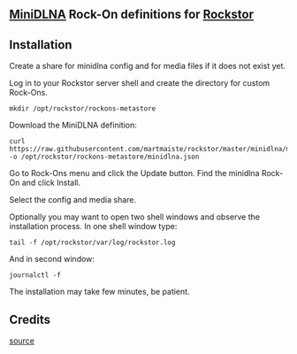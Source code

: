 ## [MiniDLNA](https://github.com/azatoth/minidlna) Rock-On definitions for [Rockstor](https://rockstor.com)

## Installation

Create a share for minidlna config and for media files if it does not exist yet.

Log in to your Rockstor server shell and create the directory for custom Rock-Ons.
```
mkdir /opt/rockstor/rockons-metastore
```

Download the MiniDLNA definition:
```
curl https://raw.githubusercontent.com/martmaiste/rockstor/master/minidlna/minidlna.json -o /opt/rockstor/rockons-metastore/minidlna.json
```

Go to Rock-Ons menu and click the Update button. Find the minidlna Rock-On and click Install.

Select the config and media share.

Optionally you may want to open two shell windows and observe the installation process.
In one shell window type:
```
tail -f /opt/rockstor/var/log/rockstor.log
```
And in second window:
```
journalctl -f
```
   
The installation may take few minutes, be patient.


## Credits

[source](https://forum.rockstor.com/t/trouble-with-my-own-rockons/2134)
